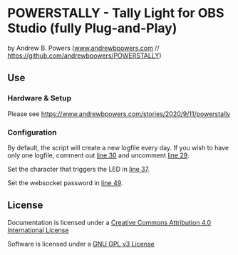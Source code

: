 # POWERSTALLY - Tally Light for OBS Studio (fully Plug-and-Play)
by Andrew B. Powers (www.andrewbpowers.com // https://github.com/andrewbpowers/POWERSTALLY)

## Use

### Hardware & Setup

Please see https://www.andrewbpowers.com/stories/2020/9/11/powerstally

### Configuration

By default, the script will create a new logfile every day.  If you wish to have only one logfile, comment out [line 30](https://github.com/andrewbpowers/POWERSTALLY/commit/5c72dc9978a5adc2fcb7a60d8ba13d016a3fc7dd#L30) and uncomment [line 29](https://github.com/andrewbpowers/POWERSTALLY/commit/5c72dc9978a5adc2fcb7a60d8ba13d016a3fc7dd#L29).

Set the character that triggers the LED in [line 37](https://github.com/andrewbpowers/POWERSTALLY/commit/5c72dc9978a5adc2fcb7a60d8ba13d016a3fc7dd#L37).

Set the websocket password in [line 49](https://github.com/andrewbpowers/POWERSTALLY/commit/5c72dc9978a5adc2fcb7a60d8ba13d016a3fc7ddL49).

## License

Documentation is licensed under a [Creative Commons Attribution 4.0 International License](https://creativecommons.org/licenses/by/4.0/)

Software is licensed under a [GNU GPL v3 License](https://www.gnu.org/licenses/gpl-3.0.txt)
